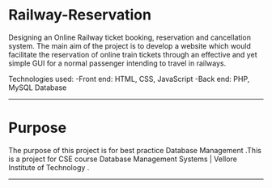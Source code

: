 # Railway-Reservation

Designing an Online Railway ticket booking, reservation and cancellation system.
The main aim of the project is to develop a website which would facilitate the reservation of online train tickets through an effective and yet simple GUI for a normal passenger intending to travel in railways. 

Technologies used:
-Front end: HTML, CSS, JavaScript
-Back end: PHP, MySQL Database

---

# Purpose

The purpose of this project is for best practice Database Management .This is a project for CSE course Database Management Systems | Vellore Institute of Technology .

---
